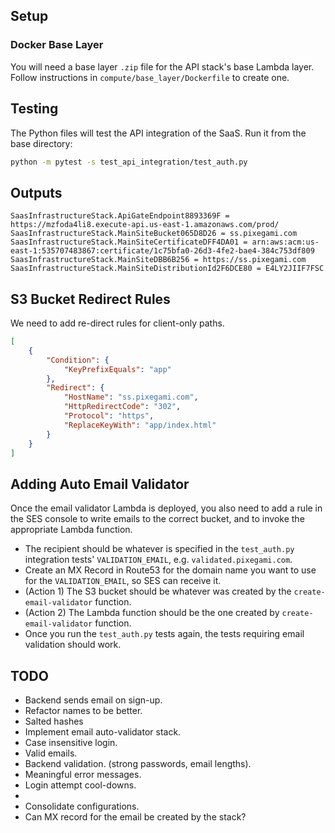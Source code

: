 ## Setup

### Docker Base Layer

You will need a base layer `.zip` file for the API stack's base Lambda layer. Follow instructions
in `compute/base_layer/Dockerfile` to create one.

## Testing

The Python files will test the API integration of the SaaS. Run it from the base directory:

```bash
python -m pytest -s test_api_integration/test_auth.py
```


## Outputs

```
SaasInfrastructureStack.ApiGateEndpoint8893369F = https://mzfoda4li8.execute-api.us-east-1.amazonaws.com/prod/
SaasInfrastructureStack.MainSiteBucket065D8D26 = ss.pixegami.com
SaasInfrastructureStack.MainSiteCertificateDFF4DA01 = arn:aws:acm:us-east-1:535707483867:certificate/1c75bfa0-26d3-4fe2-bae4-384c753df809
SaasInfrastructureStack.MainSiteDBB6B256 = https://ss.pixegami.com
SaasInfrastructureStack.MainSiteDistributionId2F6DCE80 = E4LY2JIIF7FSC
```
## S3 Bucket Redirect Rules

We need to add re-direct rules for client-only paths.

```json
[
    {
        "Condition": {
            "KeyPrefixEquals": "app"
        },
        "Redirect": {
            "HostName": "ss.pixegami.com",
            "HttpRedirectCode": "302",
            "Protocol": "https",
            "ReplaceKeyWith": "app/index.html"
        }
    }
]
```

## Adding Auto Email Validator

Once the email validator Lambda is deployed, you also need to add a rule in the SES console to write
emails to the correct bucket, and to invoke the appropriate Lambda function.

* The recipient should be whatever is specified in the `test_auth.py` integration tests' `VALIDATION_EMAIL`, 
e.g. `validated.pixegami.com`.
* Create an MX Record in Route53 for the domain name you want to use for the `VALIDATION_EMAIL`, so SES can receive it.
* (Action 1) The S3 bucket should be whatever was created by the `create-email-validator` function.
* (Action 2) The Lambda function should be the one created by `create-email-validator` function.
* Once you run the `test_auth.py` tests again, the tests requiring email validation should work.

## TODO

* Backend sends email on sign-up.
* Refactor names to be better.
* Salted hashes
* Implement email auto-validator stack.
* Case insensitive login.
* Valid emails.
* Backend validation. (strong passwords, email lengths).
* Meaningful error messages.
* Login attempt cool-downs.
* 
* Consolidate configurations.
* Can MX record for the email be created by the stack?

